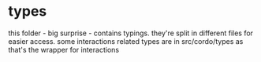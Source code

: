 # types

this folder - big surprise - contains typings. they're split in different files for easier access. some interactions related types are in src/cordo/types as that's the wrapper for interactions
